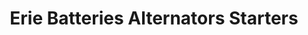 ---
title: "Erie Batteries Alternators Starters"
url: /erie/erie-batteries-alternators-starters/
shop: Autoteile
---